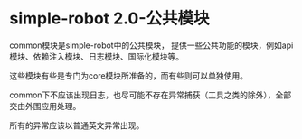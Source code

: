 # simple-robot 2.0-公共模块

common模块是simple-robot中的公共模块，
提供一些公共功能的模块，例如api模块、依赖注入模块、日志模块、国际化模块等。

这些模块有些是专门为core模块所准备的，而有些则可以单独使用。

common下不应该出现日志，也尽可能不存在异常捕获（工具之类的除外），全部交由外围应用处理。

所有的异常应该以普通英文异常出现。